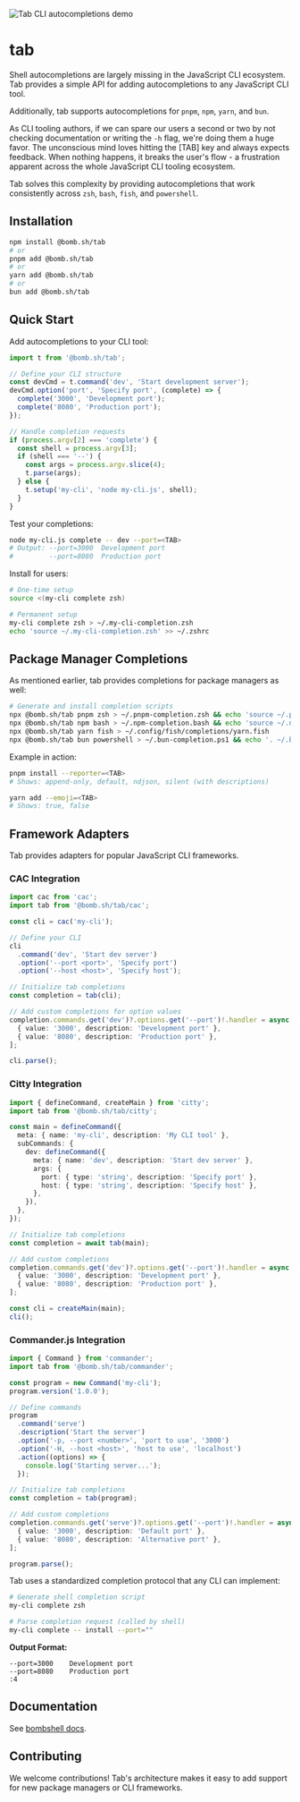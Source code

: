 ![Tab CLI autocompletions demo](assets/preview.gif)

# tab

Shell autocompletions are largely missing in the JavaScript CLI ecosystem. Tab provides a simple API for adding autocompletions to any JavaScript CLI tool.

Additionally, tab supports autocompletions for `pnpm`, `npm`, `yarn`, and `bun`.

As CLI tooling authors, if we can spare our users a second or two by not checking documentation or writing the `-h` flag, we're doing them a huge favor. The unconscious mind loves hitting the [TAB] key and always expects feedback. When nothing happens, it breaks the user's flow - a frustration apparent across the whole JavaScript CLI tooling ecosystem.

Tab solves this complexity by providing autocompletions that work consistently across `zsh`, `bash`, `fish`, and `powershell`.

## Installation

```bash
npm install @bomb.sh/tab
# or
pnpm add @bomb.sh/tab
# or
yarn add @bomb.sh/tab
# or
bun add @bomb.sh/tab
```

## Quick Start

Add autocompletions to your CLI tool:

```typescript
import t from '@bomb.sh/tab';

// Define your CLI structure
const devCmd = t.command('dev', 'Start development server');
devCmd.option('port', 'Specify port', (complete) => {
  complete('3000', 'Development port');
  complete('8080', 'Production port');
});

// Handle completion requests
if (process.argv[2] === 'complete') {
  const shell = process.argv[3];
  if (shell === '--') {
    const args = process.argv.slice(4);
    t.parse(args);
  } else {
    t.setup('my-cli', 'node my-cli.js', shell);
  }
}
```

Test your completions:

```bash
node my-cli.js complete -- dev --port=<TAB>
# Output: --port=3000  Development port
#         --port=8080  Production port
```

Install for users:

```bash
# One-time setup
source <(my-cli complete zsh)

# Permanent setup
my-cli complete zsh > ~/.my-cli-completion.zsh
echo 'source ~/.my-cli-completion.zsh' >> ~/.zshrc
```

## Package Manager Completions

As mentioned earlier, tab provides completions for package managers as well:

```bash
# Generate and install completion scripts
npx @bomb.sh/tab pnpm zsh > ~/.pnpm-completion.zsh && echo 'source ~/.pnpm-completion.zsh' >> ~/.zshrc
npx @bomb.sh/tab npm bash > ~/.npm-completion.bash && echo 'source ~/.npm-completion.bash' >> ~/.bashrc
npx @bomb.sh/tab yarn fish > ~/.config/fish/completions/yarn.fish
npx @bomb.sh/tab bun powershell > ~/.bun-completion.ps1 && echo '. ~/.bun-completion.ps1' >> $PROFILE
```

Example in action:

```bash
pnpm install --reporter=<TAB>
# Shows: append-only, default, ndjson, silent (with descriptions)

yarn add --emoji=<TAB>
# Shows: true, false
```

## Framework Adapters

Tab provides adapters for popular JavaScript CLI frameworks.

### CAC Integration

```typescript
import cac from 'cac';
import tab from '@bomb.sh/tab/cac';

const cli = cac('my-cli');

// Define your CLI
cli
  .command('dev', 'Start dev server')
  .option('--port <port>', 'Specify port')
  .option('--host <host>', 'Specify host');

// Initialize tab completions
const completion = tab(cli);

// Add custom completions for option values
completion.commands.get('dev')?.options.get('--port')!.handler = async () => [
  { value: '3000', description: 'Development port' },
  { value: '8080', description: 'Production port' },
];

cli.parse();
```

### Citty Integration

```typescript
import { defineCommand, createMain } from 'citty';
import tab from '@bomb.sh/tab/citty';

const main = defineCommand({
  meta: { name: 'my-cli', description: 'My CLI tool' },
  subCommands: {
    dev: defineCommand({
      meta: { name: 'dev', description: 'Start dev server' },
      args: {
        port: { type: 'string', description: 'Specify port' },
        host: { type: 'string', description: 'Specify host' },
      },
    }),
  },
});

// Initialize tab completions
const completion = await tab(main);

// Add custom completions
completion.commands.get('dev')?.options.get('--port')!.handler = async () => [
  { value: '3000', description: 'Development port' },
  { value: '8080', description: 'Production port' },
];

const cli = createMain(main);
cli();
```

### Commander.js Integration

```typescript
import { Command } from 'commander';
import tab from '@bomb.sh/tab/commander';

const program = new Command('my-cli');
program.version('1.0.0');

// Define commands
program
  .command('serve')
  .description('Start the server')
  .option('-p, --port <number>', 'port to use', '3000')
  .option('-H, --host <host>', 'host to use', 'localhost')
  .action((options) => {
    console.log('Starting server...');
  });

// Initialize tab completions
const completion = tab(program);

// Add custom completions
completion.commands.get('serve')?.options.get('--port')!.handler = async () => [
  { value: '3000', description: 'Default port' },
  { value: '8080', description: 'Alternative port' },
];

program.parse();
```

Tab uses a standardized completion protocol that any CLI can implement:

```bash
# Generate shell completion script
my-cli complete zsh

# Parse completion request (called by shell)
my-cli complete -- install --port=""
```

**Output Format:**

```
--port=3000    Development port
--port=8080    Production port
:4
```

## Documentation

See [bombshell docs](https://bomb.sh/docs/tab/).

## Contributing

We welcome contributions! Tab's architecture makes it easy to add support for new package managers or CLI frameworks.
